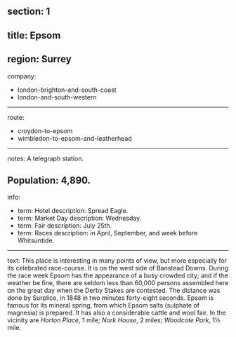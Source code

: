 section: 1
----
title: Epsom
----
region: Surrey
----
company:
- london-brighton-and-south-coast
- london-and-south-western
----
route:
- croydon-to-epsom
- wimbledon-to-epsom-and-leatherhead
----
notes: A telegraph station.

Population: 4,890.
----
info:
- term: Hotel
  description: Spread Eagle.
- term: Market Day
  description: Wednesday.
- term: Fair
  description: July 25th.
- term: Races
  description: in April, September, and week before Whitsuntide.
----
text: This place is interesting in many points of view, but more especially for its celebrated race-course. It is on the west side of Banstead Downs. During the race week Epsom has the appearance of a busy crowded city; and if the weather be fine, there are seldom less than 60,000 persons assembled here on the great day when the Derby Stakes are contested. The distance was done by Surplice, in 1848 in two minutes forty-eight seconds. Epsom is famous for its mineral spring, from which Epsom salts (sulphate of magnesia) is prepared. It has also a considerable cattle and wool fair. In the vicinity are *Horton Place*, 1 mile; *Nork House*, 2 miles; *Woodcote Park*, 1½ mile.

